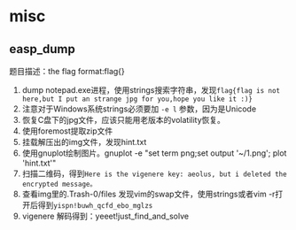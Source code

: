 # misc
## easp_dump
题目描述：the flag format:flag{}
1. dump notepad.exe进程，使用strings搜索字符串，发现`flag{flag is not here,but I put an strange jpg for you,hope you like it :)}`
2. 注意对于Windows系统strings必须要加 `-e l` 参数，因为是Unicode
3. 恢复C盘下的jpg文件，应该只能用老版本的volatility恢复。
4. 使用foremost提取zip文件
5. 挂载解压出的img文件，发现hint.txt
6. 使用gnuplot绘制图片。gnuplot -e "set term png;set output '~/1.png'; plot 'hint.txt'"
7. 扫描二维码，得到`Here is the vigenere key: aeolus, but i deleted the encrypted message。`
8. 查看img里的.Trash-0/files 发现vim的swap文件，使用strings或者vim -r打开后得到`yispn!buwh_qcfd_ebo_mglzs`
9. vigenere 解码得到：yeeet!just_find_and_solve



